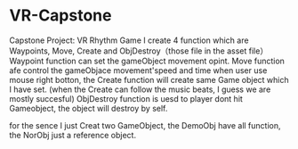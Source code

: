 # VR-Capstone
Capstone Project:  VR Rhythm Game
I create 4 function which are Waypoints, Move, Create and ObjDestroy（those file in the asset file）
Waypoint function can set the gameObject movement opint.
Move function afe control the gameObjace movement'speed and time
when user use mouse right botton, the Create function will create same Game object which I have set. 
(when the Create can follow the music beats, I guess we are mostly succesful)
ObjDestroy function is uesd to player dont hit Gameobject, the object will destroy by self.

for the sence I just Creat two GameObject, the DemoObj have all function, the NorObj just a reference object.
